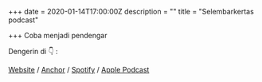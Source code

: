 +++
date = 2020-01-14T17:00:00Z
description = ""
title = "Selembarkertas podcast"

+++
Coba menjadi pendengar

Dengerin di 👇 :

[Website](https://selembarkertas.netlify.app/) / [Anchor](https://anchor.fm/selembarkertas) / [Spotify](https://open.spotify.com/show/5BWnbxhBS2JqTRkphmSI0B?si=Ej7zggqYQM2B26CeWU617g&dl_branch=1) / [Apple Podcast](https://podcasts.apple.com/id/podcast/selembarkertas/id1467383206)